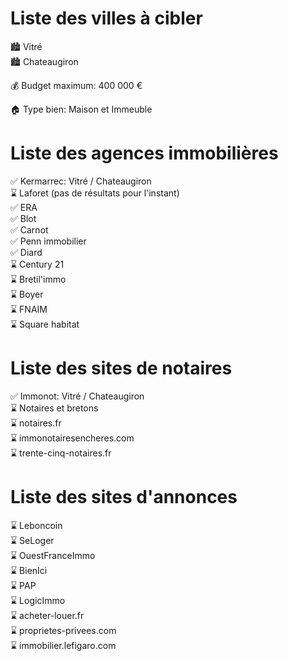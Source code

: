 # Liste des villes à cibler

🏙 Vitré  
🏙 Chateaugiron  

💰 Budget maximum: 400 000 €  

🏠 Type bien: Maison et Immeuble  

# Liste des agences immobilières

✅ Kermarrec: Vitré / Chateaugiron  
⌛ Laforet (pas de résultats pour l'instant)  
✅ ERA  
✅ Blot  
✅ Carnot  
✅ Penn immobilier  
✅ Diard  
⌛ Century 21  
⌛ Bretil'immo  
⌛ Boyer  
⌛ FNAIM  
⌛ Square habitat  

# Liste des sites de notaires

✅ Immonot: Vitré / Chateaugiron  
⌛ Notaires et bretons  
⌛ notaires.fr  
⌛ immonotairesencheres.com  
⌛ trente-cinq-notaires.fr  

# Liste des sites d'annonces

⌛ Leboncoin  
⌛ SeLoger  
⌛ OuestFranceImmo  
⌛ BienIci  
⌛ PAP  
⌛ LogicImmo  
⌛ acheter-louer.fr  
⌛ proprietes-privees.com  
⌛ immobilier.lefigaro.com  